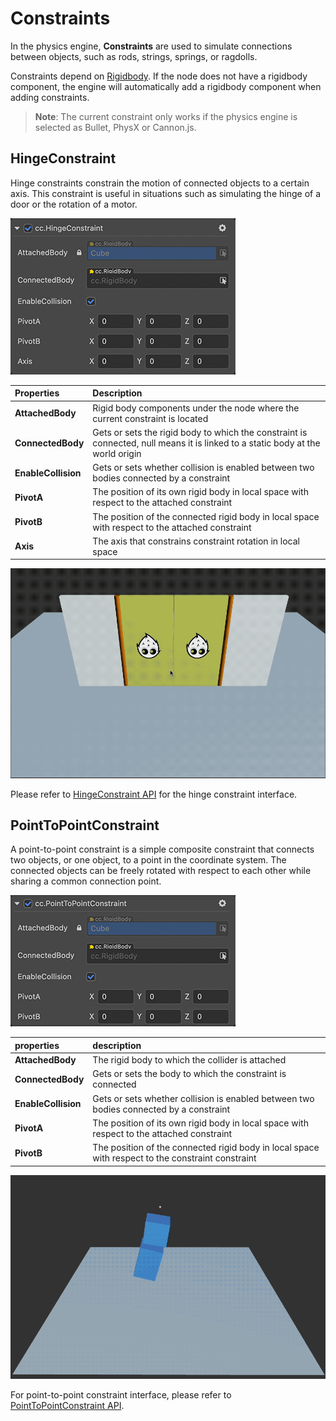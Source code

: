 # Constraints

In the physics engine, **Constraints** are used to simulate connections between objects, such as rods, strings, springs, or ragdolls.

Constraints depend on [Rigidbody](physics-rigidbody.md). If the node does not have a rigidbody component, the engine will automatically add a rigidbody component when adding constraints.

> **Note**: The current constraint only works if the physics engine is selected as Bullet, PhysX or Cannon.js.

## HingeConstraint

Hinge constraints constrain the motion of connected objects to a certain axis. This constraint is useful in situations such as simulating the hinge of a door or the rotation of a motor.

![HingeConstraint](img/hinge-constraint.jpg)

| Properties | Description |
| :---|:--- |
| **AttachedBody** | Rigid body components under the node where the current constraint is located |
| **ConnectedBody** | Gets or sets the rigid body to which the constraint is connected, null means it is linked to a static body at the world origin |
| **EnableCollision** | Gets or sets whether collision is enabled between two bodies connected by a constraint |
| **PivotA** | The position of its own rigid body in local space with respect to the attached constraint |
| **PivotB** | The position of the connected rigid body in local space with respect to the attached constraint |
| **Axis** | The axis that constrains constraint rotation in local space |

![physics-hinge](img/physics-hinge.gif)

Please refer to [HingeConstraint API](__APIDOC__/en/#/docs/3.4/en/physics/classes/hingeconstraint.html) for the hinge constraint interface.

## PointToPointConstraint

A point-to-point constraint is a simple composite constraint that connects two objects, or one object, to a point in the coordinate system. The connected objects can be freely rotated with respect to each other while sharing a common connection point.

![point-to-point constraint](img/pointtopoint-constraint.jpg)

| properties | description |
| :---|:--- |
| **AttachedBody** | The rigid body to which the collider is attached |
| **ConnectedBody** | Gets or sets the body to which the constraint is connected |
| **EnableCollision** | Gets or sets whether collision is enabled between two bodies connected by a constraint |
| **PivotA** | The position of its own rigid body in local space with respect to the attached constraint |
| **PivotB** | The position of the connected rigid body in local space with respect to the constraint constraint |

![physics-p2p](img/physics-p2p.gif)

For point-to-point constraint interface, please refer to [PointToPointConstraint API](__APIDOC__/en/#/docs/3.4/en/physics/classes/pointtopointConstraint.html).
